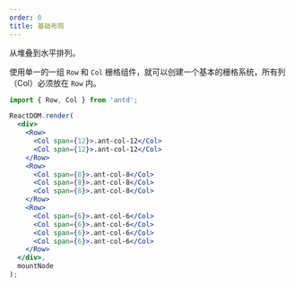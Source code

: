 ```yaml
---
order: 0
title: 基础布局
---
```


从堆叠到水平排列。

使用单一的一组 `Row` 和 `Col` 栅格组件，就可以创建一个基本的栅格系统，所有列（Col）必须放在 `Row` 内。

````jsx
import { Row, Col } from 'antd';

ReactDOM.render(
  <div>
    <Row>
      <Col span={12}>.ant-col-12</Col>
      <Col span={12}>.ant-col-12</Col>
    </Row>
    <Row>
      <Col span={8}>.ant-col-8</Col>
      <Col span={8}>.ant-col-8</Col>
      <Col span={8}>.ant-col-8</Col>
    </Row>
    <Row>
      <Col span={6}>.ant-col-6</Col>
      <Col span={6}>.ant-col-6</Col>
      <Col span={6}>.ant-col-6</Col>
      <Col span={6}>.ant-col-6</Col>
    </Row>
  </div>,
  mountNode
);
````
